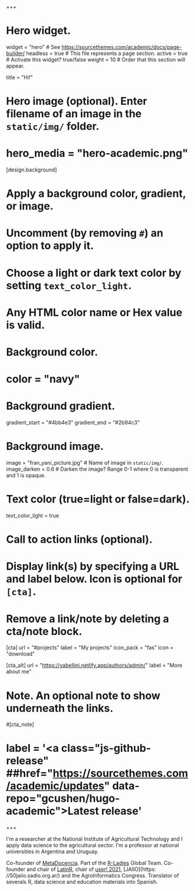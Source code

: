 +++
# Hero widget.
widget = "hero"  # See https://sourcethemes.com/academic/docs/page-builder/
headless = true  # This file represents a page section.
active = true  # Activate this widget? true/false
weight = 10  # Order that this section will appear.

title = "Hi!"

# Hero image (optional). Enter filename of an image in the `static/img/` folder.
# hero_media = "hero-academic.png"

[design.background]
  # Apply a background color, gradient, or image.
  #   Uncomment (by removing `#`) an option to apply it.
  #   Choose a light or dark text color by setting `text_color_light`.
  #   Any HTML color name or Hex value is valid.

  # Background color.
  # color = "navy"
  
  # Background gradient.
  gradient_start = "#4bb4e3"
  gradient_end = "#2b94c3"
  
  # Background image.
   image = "fran_yani_picture.jpg"  # Name of image in `static/img/`.
   image_darken = 0.6  # Darken the image? Range 0-1 where 0 is transparent and 1 is opaque.

  # Text color (true=light or false=dark).
  text_color_light = true

# Call to action links (optional).
#   Display link(s) by specifying a URL and label below. Icon is optional for `[cta]`.
#   Remove a link/note by deleting a cta/note block.
[cta]
  url = "#projects"
  label = "My projects"
  icon_pack = "fas"
  icon = "download"
  
[cta_alt]
  url = "https://yabellini.netlify.app/authors/admin/"
  label = "More about me"

# Note. An optional note to show underneath the links.
#[cta_note]
#  label = '<a class="js-github-release" ##href="https://sourcethemes.com/academic/updates" data-repo="gcushen/hugo-academic">Latest release<!-- V --></a>'
+++

I'm a researcher at the National Institute of Agricultural Technology and I apply data science to the agricultural sector. I'm a professor at national universities in Argentina and Uruguay.

Co-founder of [MetaDocencia](www.metadocencia.org). Part of the [R-Ladies](www.rladies.org) Global Team. Co-founder and chair of [LatinR](https://latin-r.com/), chair of [user! 2021](https://user2021.r-project.org/), [JAIIO](https: //50jaiio.sadio.org.ar/) and the AgroInformatics Congress. Translator of severals R, data science and education materials into Spanish.
